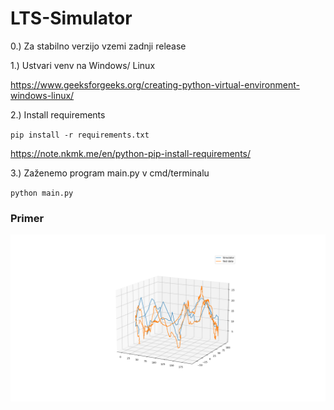 # LTS-Simulator

0.) Za stabilno verzijo vzemi zadnji release

1.) Ustvari venv na Windows/ Linux 

https://www.geeksforgeeks.org/creating-python-virtual-environment-windows-linux/

2.) Install requirements

<code>pip install -r requirements.txt</code>

https://note.nkmk.me/en/python-pip-install-requirements/

3.) Zaženemo program main.py v cmd/terminalu

<code>python main.py</code>


<h3>Primer</h3>

![Primer](https://github.com/Zaapex/LTS-Simulator/blob/main/Testiranje/primerjava.png)
